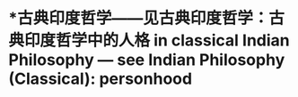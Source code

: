 # \*古典印度哲学——见古典印度哲学：古典印度哲学中的人格 in classical Indian Philosophy — see Indian Philosophy (Classical): personhood
